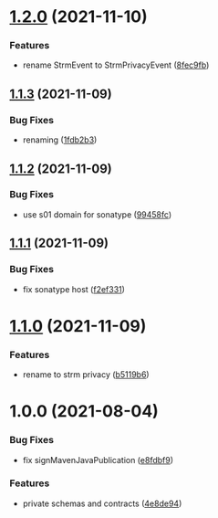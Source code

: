 # [1.2.0](https://github.com/streammachineio/java-schema-common/compare/v1.1.3...v1.2.0) (2021-11-10)


### Features

* rename StrmEvent to StrmPrivacyEvent ([8fec9fb](https://github.com/streammachineio/java-schema-common/commit/8fec9fbabca4e81bdd6aab4aabc663c7c910b317))

## [1.1.3](https://github.com/streammachineio/java-schema-common/compare/v1.1.2...v1.1.3) (2021-11-09)


### Bug Fixes

* renaming ([1fdb2b3](https://github.com/streammachineio/java-schema-common/commit/1fdb2b3cfc4084eebd3c9792d72a0611246e1712))

## [1.1.2](https://github.com/streammachineio/java-schema-common/compare/v1.1.1...v1.1.2) (2021-11-09)


### Bug Fixes

* use s01 domain for sonatype ([99458fc](https://github.com/streammachineio/java-schema-common/commit/99458fc07eae85257fa3dce3488aab8548c2796a))

## [1.1.1](https://github.com/streammachineio/java-schema-common/compare/v1.1.0...v1.1.1) (2021-11-09)


### Bug Fixes

* fix sonatype host ([f2ef331](https://github.com/streammachineio/java-schema-common/commit/f2ef3319ad542b12533a10a4b04ea2be00d9c0e7))

# [1.1.0](https://github.com/streammachineio/java-schema-common/compare/v1.0.0...v1.1.0) (2021-11-09)


### Features

* rename to strm privacy ([b5119b6](https://github.com/streammachineio/java-schema-common/commit/b5119b68819bd775efbe631c79921fa5231a5d61))

# 1.0.0 (2021-08-04)


### Bug Fixes

* fix signMavenJavaPublication ([e8fdbf9](https://github.com/streammachineio/java-schema-common/commit/e8fdbf940382fa1c8809b4a8fcc5ce3c3c6a6334))


### Features

* private schemas and contracts ([4e8de94](https://github.com/streammachineio/java-schema-common/commit/4e8de94d25e18875f33b5474d01a29578a495b3d))
